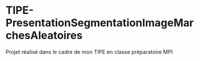 # TIPE-PresentationSegmentationImageMarchesAleatoires
Projet réalisé dans le cadre de mon TIPE en classe préparatoire MPI
